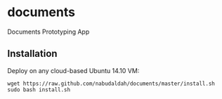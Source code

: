documents
=========

Documents Prototyping App

Installation
---------------------

Deploy on any cloud-based Ubuntu 14.10 VM:

```
wget https://raw.github.com/nabudaldah/documents/master/install.sh
sudo bash install.sh
```
